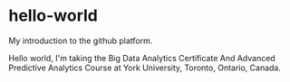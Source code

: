 # hello-world

My introduction to the github platform.

Hello world, I'm taking the Big Data Analytics Certificate And Advanced Predictive Analytics Course at York University, Toronto, Ontario, Canada.
